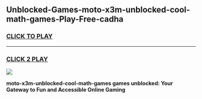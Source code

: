 
## Unblocked-Games-moto-x3m-unblocked-cool-math-games-Play-Free-cadha
<h3>
<a href="https://premium76.site?title=moto-x3m-unblocked-cool-math-games&ref=10A">CLICK TO PLAY</a></h3>
<hr>

<h3>
<a href="https://premium76.site?title=moto-x3m-unblocked-cool-math-games&ref=10A">CLICK 2 PLAY</a>
  
</h3>

<a href="https://premium76.site?title=moto-x3m-unblocked-cool-math-games&ref=10A"><img src="https://clearcache.store/games.png"></a>


**moto-x3m-unblocked-cool-math-games games unblocked: Your Gateway to Fun and Accessible Online Gaming**
